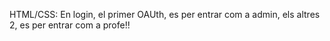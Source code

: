 HTML/CSS: En login, el primer OAUth, es per entrar com a admin, els altres 2, es per entrar com a profe!!
